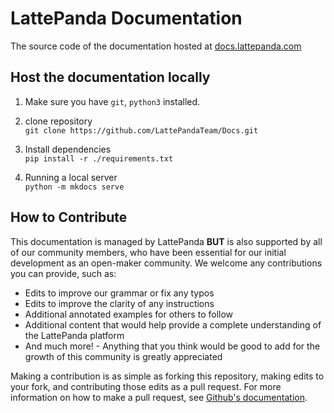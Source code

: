 # LattePanda Documentation

The source code of the documentation hosted at [docs.lattepanda.com](https://docs.lattepanda.com/)

## Host the documentation locally

1. Make sure you have `git`, `python3` installed.

2. clone repository  
`git clone https://github.com/LattePandaTeam/Docs.git`

3. Install dependencies  
`pip install -r ./requirements.txt`

4. Running a local server  
`python -m mkdocs serve`

## How to Contribute

This documentation is managed by LattePanda **BUT** is also supported by all of our community members, who have been essential for our initial development as an open-maker community. We welcome any contributions you can provide, such as:

- Edits to improve our grammar or fix any typos
- Edits to improve the clarity of any instructions
- Additional annotated examples for others to follow
- Additional content that would help provide a complete understanding of the LattePanda platform
- And much more! - Anything that you think would be good to add for the growth of this community is greatly appreciated

Making a contribution is as simple as forking this repository, making edits to your fork, and contributing those edits as a pull request. For more information on how to make a pull request, see [Github's documentation](https://help.github.com/articles/using-pull-requests/).

